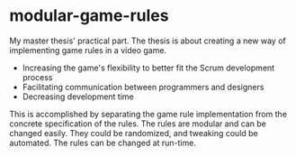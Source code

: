modular-game-rules
==================

My master thesis' practical part. The thesis is about creating a new way of implementing game rules in a video game.
* Increasing the game's flexibility to better fit the Scrum development process
* Facilitating communication between programmers and designers
* Decreasing development time

This is accomplished by separating the game rule implementation from the concrete specification of the rules. The rules are modular and can be changed easily. They could be randomized, and tweaking could be automated. The rules can be changed at run-time.
